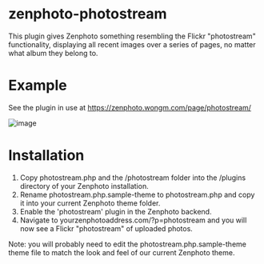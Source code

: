 # zenphoto-photostream
This plugin gives Zenphoto something resembling the Flickr "photostream" functionality, displaying all recent images over a series of pages, no matter what album they belong to.

# Example

See the plugin in use at https://zenphoto.wongm.com/page/photostream/

![image](https://user-images.githubusercontent.com/916546/35543508-9baeb4a8-05b9-11e8-8927-2a4e8c8ed81e.png)
 
# Installation

1. Copy photostream.php and the /photostream folder into the /plugins directory of your Zenphoto installation.
2. Rename photostream.php.sample-theme to photostream.php and copy it into your current Zenphoto theme folder.
3. Enable the 'photostream' plugin in the Zenphoto backend.
4. Navigate to yourzenphotoaddress.com/?p=photostream and you will now see a Flickr "photostream" of uploaded photos.

Note: you will probably need to edit the photostream.php.sample-theme theme file to match the look and feel of our current Zenphoto theme.

